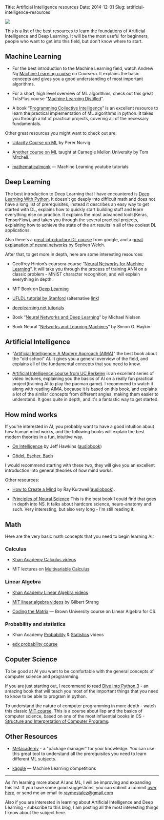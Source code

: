 Title: Artificial Intelligence resources
Date: 2014-12-01
Slug: artificial-intelligence-resources

![](http://digitalmind.io/images/digital-brain-header.png)

This is a list of the best resources to learn the foundations of Artificial Intelligence and Deep Learning. It will be the most useful for beginners, people who want to get into this field, but don't know where to start.

## Machine Learning

- For the best introduction to the Machine Learning field, watch Andrew Ng [Machine Learning course](https://www.coursera.org/course/ml) on Coursera. It explains the basic concepts and gives you a good understanding of most important algorithms.

- For a short, high level overview of ML algorithms, check out this great TutsPlus course “[Machine Learning Distilled](http://code.tutsplus.com/courses/machine-learning-distilled)”.

- A book “[Programming Collective Intelligence](http://www.amazon.com/Programming-Collective-Intelligence-Building-Applications/dp/0596529325)” is an excellent resource to learn the practical implementation of ML algorithms in python. It takes you through a lot of practical projects, covering all of the necessary fundamentals.

Other great resources you might want to check out are:

<!-- - [Pedro Domingos ML course](https://class.coursera.org/machlearning-001/lecture/preview) -->

- [Udacity Course on ML](https://www.udacity.com/course/cs271) by Perer Norvig

- [Another course on ML](http://www.cs.cmu.edu/%7Etom/10701_sp11/lectures.shtml) taught at Carnegie Mellon University by Tom Mitchell.

- [mathematicalmonk](http://www.youtube.com/playlist?list=PLD0F06AA0D2E8FFBA) — Machine Learning youtube tutorials

## Deep Learning

The best introduction to Deep Learning that I have encountered is [Deep Learning With Python](https://machinelearningmastery.com/deep-learning-with-python/). It doesn't go deeply into difficult math and does not have a long list of prerequisites, instead it describes an easy way to get started with DL, explains how to quickly start building stuff and learn everything else on practice. It explains the most advanced tools(Keras, TensorFlow), and takes you through the several practical projects, explaining how to achieve the state of the art results in all of the coolest DL applications.

Also there's a [great introductory DL course](https://www.youtube.com/playlist?list=PLOU2XLYxmsIIuiBfYad6rFYQU_jL2ryal) from google, and a [great explanation of neural networks](http://lumiverse.io/series/neural-networks-demystified) by Sephen Welch.


After that, to get more in depth, here are some interesting resources:

- Geoffrey Hinton’s coursera course “[Neural Networks for Machine Learning](https://www.coursera.org/learn/neural-networks)”. It will take you through the process of training ANN on a classic problem - MNIST character recognition, and will explain everything in depth.

- MIT Book on [Deep Learning](http://www.iro.umontreal.ca/%7Ebengioy/dlbook/)

- [UFLDL tutorial by Stanford](http://deeplearning.stanford.edu/wiki/index.php/UFLDL_Tutorial) (alternative [link](http://deeplearning.stanford.edu/tutorial/))

- [deeplearning.net tutorials](http://deeplearning.net/tutorial/)

<!-- - NYU Course on [Deep Learning](http://techtalks.tv/deep_learning_nyu_spring_2014/) -->

- Book “[Neural Networks and Deep Learning](http://neuralnetworksanddeeplearning.com/)” by Michael Nielsen

- Book Neural “[Networks and Learning Machines](http://www.amazon.com/Neural-Networks-Learning-Machines-Edition/dp/0131471392)” by Simon O. Haykin

<!-- - [deeplearning.net reading list](http://deeplearning.net/reading-list/) -->

## Artificial Intelligence
- "[Artificial Intelligence: A Modern Approach (AIMA)](http://www.amazon.com/Artificial-Intelligence-Modern-Approach-Edition/dp/0136042597)" the best book about the "old school" AI. It gives you a general overview of the field, and explains all of the fundamental concepts that you need to know. 

- [Artificial Intelligence course from UC Berkeley](https://www.youtube.com/channel/UCshmLD2MsyqAKBx8ctivb5Q/videos) is an excellent series of video lectures, explaining you the basics of AI on a really fun practical project(training AI to play the pacman game). I recommend to watch it along with reading AIMA, because it is based on this book, and explains a lot of the similar concepts from different angles, making them easier to understand. It goes quite in depth, and it's a fantastic way to get started.

## How mind works

If you're interested in AI, you probably want to have a good intuition about how human mind works, and the following books will explain the best modern theories in a fun, intuitive way.

- [On Intelligence](http://www.amazon.com/On-Intelligence-Jeff-Hawkins/dp/0805078533) by Jeff Hawkins ([audiobook](http://www.audible.com/pd/Science-Technology/On-Intelligence-Audiobook/B002V8LKTE/ref=a_search_c4_1_1_srTtl?qid=1469789110&sr=1-1))


- [Gödel, Escher, Bach](https://www.amazon.com/G%C3%B6del-Escher-Bach-Eternal-Golden/dp/0465026567)

I would recommend starting with these two, they will give you an excellent introduction into general theories of how mind works.

Other resources:


- [How to Create a Mind](http://www.amazon.com/How-Create-Mind-Thought-Revealed/dp/0143124048/) by Ray Kurzweil([audiobook](http://www.audible.com/pd/Science-Technology/How-to-Create-a-Mind-Audiobook/B009S7OKJS/ref=a_search_c4_1_1_srTtl?qid=1469788482&sr=1-1)).


- [Principles of Neural Science](https://www.amazon.com/Principles-Neural-Science-Fifth-Kandel/dp/0071390111/ref=sr_1_1?ie=UTF8&qid=1469789160&sr=8-1&keywords=principles+of+neural+science) This is the best book I could find that goes in depth into NS. It talks about hardcore science, neuro-anatomy and such. Very interesting, but also very long - I'm still reading it.



## Math

Here are the very basic math concepts that you need to begin learning AI:

### Calculus

* [Khan Academy Calculus videos](http://www.youtube.com/playlist?list=PL19E79A0638C8D449)

<!-- * [Coursera Calculus course](https://www.coursera.org/course/m2o2c2) -->

* MIT lectures on [Multivariable Calculus](http://ocw.mit.edu/courses/mathematics/18-02sc-multivariable-calculus-fall-2010/index.htm)

### Linear Algebra

* [Khan Academy Linear Algebra videos](http://www.youtube.com/playlist?list=PLFD0EB975BA0CC1E0)

* [MIT linear algebra videos](http://ocw.mit.edu/courses/mathematics/18-06-linear-algebra-spring-2010/video-lectures/) by Gilbert Strang

* [Coding the Matrix](https://cs.brown.edu/video/channels/coding-matrix-fall-2014/?page=2) — Brown University course on Linear Algebra for CS.

### Probability and statistics

* Khan Academy [Probability](http://www.youtube.com/playlist?list=PLC58778F28211FA19) & [Statistics](http://www.youtube.com/playlist?list=PL1328115D3D8A2566) videos

* [edx probability course](https://www.edx.org/course/introduction-probability-science-mitx-6-041x#.VJfS2LQAKc)



## Coputer Science
To be good at AI you want to be comfortable with the general concepts of computer science and programming. 

If you are just starting out, I recommend to read [Dive Into Python 3](http://www.diveintopython3.net/) - an amazing book that will teach you most of the important things that you need to know to be able to program in python.

To understand the nature of computer programming in more depth - watch this classic [MIT course](https://www.youtube.com/watch?v=2Op3QLzMgSY&list=PLE18841CABEA24090#t=253). This is a course about lisp and the basics of computer science, based on one of the most influential books in CS - [Structure and Interpretation of Computer Programs](http://www.amazon.com/Structure-Interpretation-Computer-Programs-Engineering/dp/0262510871).

<!-- (algorithms, data structures, complexity) -->

## Other Resources

- [Metacademy](http://www.metacademy.org/) - a "package manager" for your knowledge. You can use this great tool to understand all the prerequisites you need to learn different ML subjects.

- [kaggle](http://www.kaggle.com/) — Machine Learning competitions

<!-- - Github/my post on datasets -->


----

As I'm learning more about AI and ML, I will be improving and expanding this list. If you have some good suggestions, you can submit a commit [over here](https://github.com/raymestalez/digitalmind/blob/master/blog/content/ai/ai-resources.md), or send me an email to raymestalez@gmail.com

Also if you are interested in learning about Artificial Intelligence and Deep Learning - subscribe to this blog, I am posting all the most interesting things I know about the subject here.


<!-- 

## Programming
## Prerequisites

### Lisp and Python - best programming languages for AI:
Of all the programming languages you can choose to practice AI there are 2 best
options: Lisp and Python. Lisp was created specifically for creating AI, and it
is widely considered to be the most elegant and brilliant programming language
ever.  

Here's the best way to learn it:  

- Book "[Land of Lisp](http://www.amazon.com/Land-Lisp-Learn-Program-Game/dp/1593272812/)"
  (Book about lisp with some AI algorithms)  
  This is an excellent and very fun introduction to lisp, makes learning very
  enjoyable, understandable, and includes a lot of algorithms and basic principles
  that will be very useful when you will be going throuhg AIMA.  


- Paul Graham [ANSI Common Lisp](http://www.amazon.com/ANSI-Common-LISP-Paul-Graham/dp/0133708756)

And here's my favorite book on python:  


 -->


<style>
article a {
    color: #3d454b;
    font-weight: bold;
}
</style>


